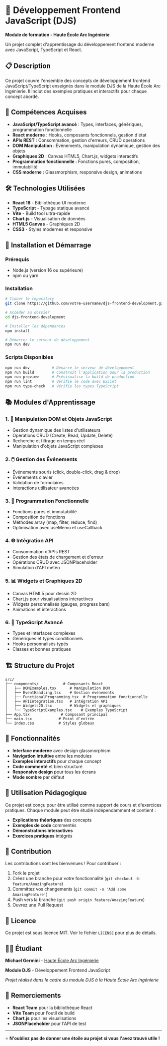 # 🚀 Développement Frontend JavaScript (DJS)

**Module de formation - Haute École Arc Ingénierie**

Un projet complet d'apprentissage du développement frontend moderne avec JavaScript, TypeScript et React.

## 📋 Description

Ce projet couvre l'ensemble des concepts de développement frontend JavaScript/TypeScript enseignés dans le module DJS de la Haute École Arc Ingénierie. Il inclut des exemples pratiques et interactifs pour chaque concept abordé.

## 🎯 Compétences Acquises

- **JavaScript/TypeScript avancé** : Types, interfaces, génériques, programmation fonctionnelle
- **React moderne** : Hooks, composants fonctionnels, gestion d'état
- **APIs REST** : Consommation, gestion d'erreurs, CRUD operations
- **DOM Manipulation** : Événements, manipulation dynamique, gestion des objets
- **Graphiques 2D** : Canvas HTML5, Chart.js, widgets interactifs
- **Programmation fonctionnelle** : Fonctions pures, composition, immutabilité
- **CSS moderne** : Glassmorphism, responsive design, animations

## 🛠️ Technologies Utilisées

- **React 18** - Bibliothèque UI moderne
- **TypeScript** - Typage statique avancé
- **Vite** - Build tool ultra-rapide
- **Chart.js** - Visualisation de données
- **HTML5 Canvas** - Graphiques 2D
- **CSS3** - Styles modernes et responsive

## 🚀 Installation et Démarrage

### Prérequis
- Node.js (version 16 ou supérieure)
- npm ou yarn

### Installation
```bash
# Cloner le repository
git clone https://github.com/votre-username/djs-frontend-development.git

# Accéder au dossier
cd djs-frontend-development

# Installer les dépendances
npm install

# Démarrer le serveur de développement
npm run dev
```

### Scripts Disponibles
```bash
npm run dev          # Démarre le serveur de développement
npm run build        # Construit l'application pour la production
npm run preview      # Prévisualise la build de production
npm run lint         # Vérifie le code avec ESLint
npm run type-check   # Vérifie les types TypeScript
```

## 📚 Modules d'Apprentissage

### 1. 🎯 Manipulation DOM et Objets JavaScript
- Gestion dynamique des listes d'utilisateurs
- Opérations CRUD (Create, Read, Update, Delete)
- Recherche et filtrage en temps réel
- Manipulation d'objets JavaScript complexes

### 2. 🖱️ Gestion des Événements
- Événements souris (click, double-click, drag & drop)
- Événements clavier
- Validation de formulaires
- Interactions utilisateur avancées

### 3. 🔄 Programmation Fonctionnelle
- Fonctions pures et immutabilité
- Composition de fonctions
- Méthodes array (map, filter, reduce, find)
- Optimisation avec useMemo et useCallback

### 4. 🌐 Intégration API
- Consommation d'APIs REST
- Gestion des états de chargement et d'erreur
- Opérations CRUD avec JSONPlaceholder
- Simulation d'API météo

### 5. 📊 Widgets et Graphiques 2D
- Canvas HTML5 pour dessin 2D
- Chart.js pour visualisations interactives
- Widgets personnalisés (gauges, progress bars)
- Animations et interactions

### 6. 🔷 TypeScript Avancé
- Types et interfaces complexes
- Génériques et types conditionnels
- Hooks personnalisés typés
- Classes et bonnes pratiques

## 🏗️ Structure du Projet

```
src/
├── components/           # Composants React
│   ├── DOMExamples.tsx      # Manipulation DOM
│   ├── EventHandling.tsx    # Gestion événements
│   ├── FunctionalProgramming.tsx  # Programmation fonctionnelle
│   ├── APIIntegration.tsx   # Intégration API
│   ├── Widgets2D.tsx        # Widgets et graphiques
│   └── TypeScriptExamples.tsx    # Exemples TypeScript
├── App.tsx              # Composant principal
├── main.tsx            # Point d'entrée
└── index.css           # Styles globaux
```

## 🎨 Fonctionnalités

- **Interface moderne** avec design glassmorphism
- **Navigation intuitive** entre les modules
- **Exemples interactifs** pour chaque concept
- **Code commenté** et bien structuré
- **Responsive design** pour tous les écrans
- **Mode sombre** par défaut

## 📖 Utilisation Pédagogique

Ce projet est conçu pour être utilisé comme support de cours et d'exercices pratiques. Chaque module peut être étudié indépendamment et contient :

- **Explications théoriques** des concepts
- **Exemples de code** commentés
- **Démonstrations interactives**
- **Exercices pratiques** intégrés

## 🤝 Contribution

Les contributions sont les bienvenues ! Pour contribuer :

1. Fork le projet
2. Créez une branche pour votre fonctionnalité (`git checkout -b feature/AmazingFeature`)
3. Committez vos changements (`git commit -m 'Add some AmazingFeature'`)
4. Push vers la branche (`git push origin feature/AmazingFeature`)
5. Ouvrez une Pull Request

## 📝 Licence

Ce projet est sous licence MIT. Voir le fichier `LICENSE` pour plus de détails.

## 👨‍🎓 Étudiant

**Michael Germini** - [Haute École Arc Ingénierie](https://www.he-arc.ch)

**Module DJS** - Développement Frontend JavaScript

*Projet réalisé dans le cadre du module DJS à la Haute École Arc Ingénierie*

## 🙏 Remerciements

- **React Team** pour la bibliothèque React
- **Vite Team** pour l'outil de build
- **Chart.js** pour les visualisations
- **JSONPlaceholder** pour l'API de test

---

⭐ **N'oubliez pas de donner une étoile au projet si vous l'avez trouvé utile !**
